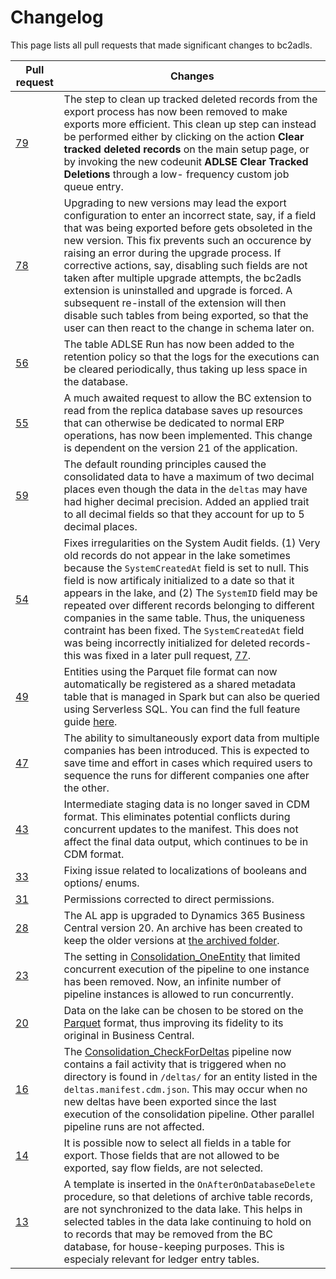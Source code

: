 # Changelog

This page lists all pull requests that made significant changes to bc2adls.

Pull request | Changes
--------------- | ---
[79](https://github.com/microsoft/bc2adls/pull/79) | The step to clean up tracked deleted records from the export process has now been removed to make exports more efficient. This clean up step can instead be performed either by clicking on the action **Clear tracked deleted records** on the main setup page, or by invoking the new codeunit **ADLSE Clear Tracked Deletions** through a low- frequency custom job queue entry.
[78](https://github.com/microsoft/bc2adls/pull/78) | Upgrading to new versions may lead the export configuration to enter an incorrect state, say, if a field that was being exported before gets obsoleted in the new version. This fix prevents such an occurence by raising an error during the upgrade process. If corrective actions, say, disabling such fields are not taken after multiple upgrade attempts, the bc2adls extension is uninstalled and upgrade is forced. A subsequent re-install of the extension will then disable such tables from being exported, so that the user can then react to the change in schema later on.     
[56](https://github.com/microsoft/bc2adls/pull/56) | The table ADLSE Run has now been added to the retention policy so that the logs for the executions can be cleared periodically, thus taking up less space in the database.
[55](https://github.com/microsoft/bc2adls/pull/55) | A much awaited request to allow the BC extension to read from the replica database saves up resources that can otherwise be dedicated to normal ERP operations, has now been implemented. This change is dependent on the version 21 of the application.
[59](https://github.com/microsoft/bc2adls/pull/59) | The default rounding principles caused the consolidated data to have a maximum of two decimal places even though the data in the `deltas` may have had higher decimal precision. Added an applied trait to all decimal fields so that they account for up to 5 decimal places. 
[54](https://github.com/microsoft/bc2adls/pull/54) | Fixes irregularities on the System Audit fields. (1) Very old records do not appear in the lake sometimes because the `SystemCreatedAt` field is set to null. This field is now artificaly initialized to a date so that it appears in the lake, and (2) The `SystemID` field may be repeated over different records belonging to different companies in the same table. Thus, the uniqueness contraint has been fixed. The `SystemCreatedAt` field was being incorrectly initialized for deleted records- this was fixed in a later pull request, [77](https://github.com/microsoft/bc2adls/pull/77). 
[49](https://github.com/microsoft/bc2adls/pull/49) | Entities using the Parquet file format can now automatically be registered as a shared metadata table that is managed in Spark but can also be queried using Serverless SQL. You can find the full feature guide [here](/.assets/SharedMetadataTables.md).
[47](https://github.com/microsoft/bc2adls/pull/47) | The ability to simultaneously export data from multiple companies has been introduced. This is expected to save time and effort in cases which required users to sequence the runs for different companies one after the other.  
[43](https://github.com/microsoft/bc2adls/pull/43) | Intermediate staging data is no longer saved in CDM format. This eliminates potential conflicts during concurrent updates to the manifest. This does not affect the final data output, which continues to be in CDM format.
[33](https://github.com/microsoft/bc2adls/pull/33) | Fixing issue related to localizations of booleans and options/ enums. 
[31](https://github.com/microsoft/bc2adls/pull/31) | Permissions corrected to direct permissions.
[28](https://github.com/microsoft/bc2adls/pull/28) | The AL app is upgraded to Dynamics 365 Business Central version 20. An archive has been created to keep the older versions at [the archived folder](/archived/).
[23](https://github.com/microsoft/bc2adls/pull/23) | The setting in [Consolidation_OneEntity](/synapse/pipeline/Consolidation_OneEntity.json) that limited concurrent execution of the pipeline to one instance has been removed. Now, an infinite number of pipeline instances is allowed to run concurrently. 
[20](https://github.com/microsoft/bc2adls/pull/20) | Data on the lake can be chosen to be stored on the [Parquet](https://docs.microsoft.com/en-us/azure/data-factory/format-parquet) format, thus improving its fidelity to its original in Business Central.
[16](https://github.com/microsoft/bc2adls/pull/16) | The [Consolidation_CheckForDeltas](/synapse/pipeline/Consolidation_CheckForDeltas.json) pipeline now contains a fail activity that is triggered when no directory is found in `/deltas/` for an entity listed in the `deltas.manifest.cdm.json`. This may occur when no new deltas have been exported since the last execution of the consolidation pipeline. Other parallel pipeline runs are not affected.
[14](https://github.com/microsoft/bc2adls/pull/14) | It is possible now to select all fields in a table for export. Those fields that are not allowed to be exported, say flow fields, are not selected.
[13](https://github.com/microsoft/bc2adls/pull/13) | A template is inserted in the `OnAfterOnDatabaseDelete` procedure, so that deletions of archive table records, are not synchronized to the data lake. This helps in selected tables in the data lake continuing to hold on to records that may be removed from the BC database, for house-keeping purposes. This is especialy relevant for ledger entry tables.
